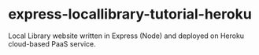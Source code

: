 # express-locallibrary-tutorial-heroku
Local Library website written in Express (Node) and deployed on Heroku cloud-based PaaS service.
